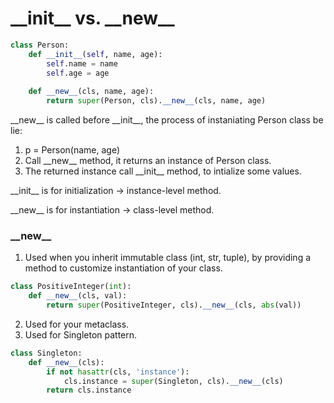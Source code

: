 # \_\_init\_\_ vs. \_\_new\_\_

```python
class Person:
    def __init__(self, name, age):
        self.name = name
        self.age = age
    
    def __new__(cls, name, age):
        return super(Person, cls).__new__(cls, name, age)
```

\_\_new\_\_ is called before \_\_init\_\_, the process of instaniating Person class be lie:

1. p = Person(name, age)
2. Call \_\_new\_\_ method, it returns an instance of Person class.
3. The returned instance call \_\_init\_\_ method, to intialize some values.

\_\_init\_\_ is for initialization -> instance-level method.

\_\_new\_\_ is for instantiation -> class-level method.

### \_\_new\_\_

1. Used when you inherit immutable class (int, str, tuple), by providing a method to customize instantiation of your class.&#x20;

```python
class PositiveInteger(int):
    def __new__(cls, val):
        return super(PositiveInteger, cls).__new__(cls, abs(val))
```

2. Used for your metaclass.
3. Used for Singleton pattern.

```python
class Singleton:
    def __new__(cls):
        if not hasattr(cls, 'instance'):
            cls.instance = super(Singleton, cls).__new__(cls)
        return cls.instance
```
